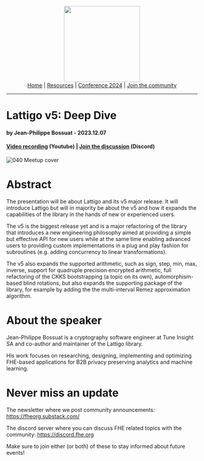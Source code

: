 <!-- Main header navigation -->
<p align="center">
  <img width="200" src="https://user-images.githubusercontent.com/5758427/180978488-db825482-5a58-4c7c-9589-c494a6f0be04.png"><br/>
  <a href="https://fhe-org.github.io">Home</a> | <a href="https://fhe-org.github.io/resources">Resources</a> | <a href="https://fhe-org.github.io/conferences/conference-2024/">Conference 2024</a> | <a href="https://fhe-org.github.io/community">Join the community</a>
</p>
<hr/>
<!-- /Main header navigation -->


# Lattigo v5: Deep Dive
#### by Jean-Philippe Bossuat - 2023.12.07
#### <a href="https://www.youtube.com/watch?v=6A3jhwuqmNU&list=PLnbmMskCVh1chnSM8Jjy6Nk3IH6fpn7MM&index=1">Video recording</a> (Youtube) | <!-- <a href="">Slides</a> (Github) |--> <a href="https://discord.fhe.org">Join the discussion</a> (Discord)

![040 Meetup cover](https://github.com/FHE-org/fhe-org.github.io/assets/37557436/32f9997b-3528-4f00-bfdd-b95cef9b9474)


# Abstract

The presentation will be about Lattigo and its v5 major release. It will introduce Lattigo but will in majority be about the v5 and how it expands the capabilities of the library in the hands of new or experienced users.

The v5 is the biggest release yet and is a major refactoring of the library that introduces a new engineering philosophy aimed at providing a simple but effective API for new users while at the same time enabling advanced users to providing custom implementations in a plug and play fashion for subroutines (e.g. adding concurrency to linear transformations).

The v5 also expands the supported arithmetic, such as sign, step, min, max, inverse, support for quadruple precision encrypted arithmetic, full refactoring of the CKKS bootstrapping (a topic on its own), automorphism-based blind rotations, but also expands the supporting package of the library, for example by adding the the multi-interval Remez approximation algorithm.

# About the speaker

Jean-Philippe Bossuat is a cryptography software engineer at Tune Insight SA and co-author and maintainer of the Lattigo library.

His work focuses on researching, designing, implementing and optimizing FHE-based applications for B2B privacy preserving analytics and machine learning.

# Never miss an update

The newsletter where we post community announcements: https://fheorg.substack.com/

The discord server where you can discuss FHE related topics with the community: https://discord.fhe.org

Make sure to join either (or both) of these to stay informed about future events!
